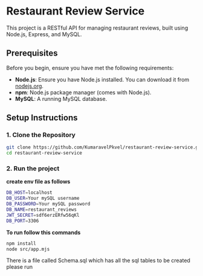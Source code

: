 # Restaurant Review Service

This project is a RESTful API for managing restaurant reviews, built using Node.js, Express, and MySQL.

## Prerequisites

Before you begin, ensure you have met the following requirements:

- **Node.js**: Ensure you have Node.js installed. You can download it from [nodejs.org](https://nodejs.org/).
- **npm**: Node.js package manager (comes with Node.js).
- **MySQL**: A running MySQL database.

## Setup Instructions

### 1. Clone the Repository

```bash
git clone https://github.com/KumaravelPkvel/restaurant-review-service.git
cd restaurant-review-service
```

### 2. Run the project
**create env file as follows**
```bash
DB_HOST=localhost
DB_USER=Your mySQL username
DB_PASSWORD=Your mySQL password
DB_NAME=restaurant_reviews
JWT_SECRET=sdf6erzERfw56qKl
DB_PORT=3306
```
**To run follow this commands**

```bash
npm install
node src/app.mjs
```

There is a file called Schema.sql which has all the sql tables to be created please run 


